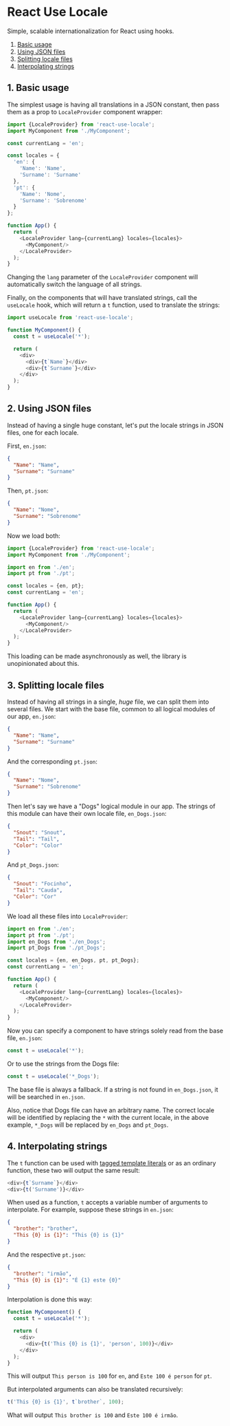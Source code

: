# React Use Locale

Simple, scalable internationalization for React using hooks.

1. [Basic usage](#1-basic-usage)
2. [Using JSON files](#2-using-json-files)
3. [Splitting locale files](#3-splitting-locale-files)
4. [Interpolating strings](#4-interpolating-strings)

## 1. Basic usage

The simplest usage is having all translations in a JSON constant, then pass them as a prop to `LocaleProvider` component wrapper:

```javascript
import {LocaleProvider} from 'react-use-locale';
import MyComponent from './MyComponent';

const currentLang = 'en';

const locales = {
  'en': {
    'Name': 'Name',
    'Surname': 'Surname'
  },
  'pt': {
    'Name': 'Nome',
    'Surname': 'Sobrenome'
  }
};

function App() {
  return (
    <LocaleProvider lang={currentLang} locales={locales}>
      <MyComponent/>
    </LocaleProvider>
  );
}
```

Changing the `lang` parameter of the `LocaleProvider` component will automatically switch the language of all strings.

Finally, on the components that will have translated strings, call the `useLocale` hook, which will return a `t` function, used to translate the strings:

```javascript
import useLocale from 'react-use-locale';

function MyComponent() {
  const t = useLocale('*');

  return (
    <div>
      <div>{t`Name`}</div>
      <div>{t`Surname`}</div>
    </div>
  );
}
```

## 2. Using JSON files

Instead of having a single huge constant, let's put the locale strings in JSON files, one for each locale.

First, `en.json`:

```json
{
  "Name": "Name",
  "Surname": "Surname"
}
```

Then, `pt.json`:

```json
{
  "Name": "Nome",
  "Surname": "Sobrenome"
}
```

Now we load both:

```javascript
import {LocaleProvider} from 'react-use-locale';
import MyComponent from './MyComponent';

import en from './en';
import pt from './pt';

const locales = {en, pt};
const currentLang = 'en';

function App() {
  return (
    <LocaleProvider lang={currentLang} locales={locales}>
      <MyComponent/>
    </LocaleProvider>
  );
}
```

This loading can be made asynchronously as well, the library is unopinionated about this.

## 3. Splitting locale files

Instead of having all strings in a single, *huge* file, we can split them into several files. We start with the base file, common to all logical modules of our app, `en.json`:

```json
{
  "Name": "Name",
  "Surname": "Surname"
}
```

And the corresponding `pt.json`:

```json
{
  "Name": "Nome",
  "Surname": "Sobrenome"
}
```

Then let's say we have a "Dogs" logical module in our app. The strings of this module can have their own locale file, `en_Dogs.json`:

```json
{
  "Snout": "Snout",
  "Tail": "Tail",
  "Color": "Color"
}
```

And `pt_Dogs.json`:

```json
{
  "Snout": "Focinho",
  "Tail": "Cauda",
  "Color": "Cor"
}
```

We load all these files into `LocaleProvider`:

```javascript
import en from './en';
import pt from './pt';
import en_Dogs from './en_Dogs';
import pt_Dogs from './pt_Dogs';

const locales = {en, en_Dogs, pt, pt_Dogs};
const currentLang = 'en';

function App() {
  return (
    <LocaleProvider lang={currentLang} locales={locales}>
      <MyComponent/>
    </LocaleProvider>
  );
}
```

Now you can specify a component to have strings solely read from the base file, `en.json`:

```javascript
const t = useLocale('*');
```

Or to use the strings from the Dogs file:

```javascript
const t = useLocale('*_Dogs');
```

The base file is always a fallback. If a string is not found in `en_Dogs.json`, it will be searched in `en.json`.

Also, notice that Dogs file can have an arbitrary name. The correct locale will be identified by replacing the `*` with the current locale, in the above example, `*_Dogs` will be replaced by `en_Dogs` and `pt_Dogs`.

## 4. Interpolating strings

The `t` function can be used with [tagged template literals](https://developer.mozilla.org/en-US/docs/Web/JavaScript/Reference/Template_literals#Tagged_templates) or as an ordinary function, these two will output the same result:

```javascript
<div>{t`Surname`}</div>
<div>{t('Surname')}</div>
```

When used as a function, `t` accepts a variable number of arguments to interpolate. For example, suppose these strings in `en.json`:

```json
{
  "brother": "brother",
  "This {0} is {1}": "This {0} is {1}"
}
```

And the respective `pt.json`:

```json
{
  "brother": "irmão",
  "This {0} is {1}": "É {1} este {0}"
}
```

Interpolation is done this way:

```javascript
function MyComponent() {
  const t = useLocale('*');

  return (
    <div>
      <div>{t('This {0} is {1}', 'person', 100)}</div>
    </div>
  );
}
```

This will output `This person is 100` for `en`, and `Este 100 é person` for `pt`.

But interpolated arguments can also be translated recursively:

```javascript
t('This {0} is {1}', t`brother`, 100);
```

What will output `This brother is 100` and `Este 100 é irmão`.